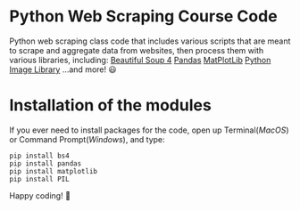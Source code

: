 # Python Web Scraping Course Code
Python web scraping class code that includes various scripts that are meant to scrape 
and aggregate data from websites, then process them with various libraries, including: 
[Beautiful Soup 4](https://www.crummy.com/software/BeautifulSoup/bs4/doc/) 
[Pandas](https://pandas.pydata.org/)
[MatPlotLib](https://matplotlib.org/)
[Python Image Library](https://pypi.org/project/Pillow/)
...and more! :smiley:

# Installation of the modules
If you ever need to install packages for the code, open up Terminal(*MacOS*) or Command Prompt(*Windows*), and type:
```
pip install bs4
pip install pandas
pip install matplotlib
pip install PIL
```
Happy coding! :mega:
